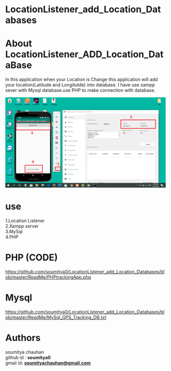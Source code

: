 # LocationListener_add_Location_Databases


# About LocationListener_ADD_Location_DataBase
In this application  when your Location is Change this application will add your location(Latitude and Longitutde) into database. I have use xampp sever with Mysql database.use PHP to make connection with database.


![alt text](https://github.com/soumitya0/LocationListener_add_Location_Databases/blob/master/ReadMe/GPS_TRACKING_DB.png)<br>


# use 
1.Location Listener <br>
2.Xampp server<br>
3.MySql<br>
4.PHP<br>

# PHP (CODE)
https://github.com/soumitya0/LocationListener_add_Location_Databases/blob/master/ReadMe/PHPtrackingApp.php

# Mysql
https://github.com/soumitya0/LocationListener_add_Location_Databases/blob/master/ReadMe/MySql_GPS_Tracking_DB.txt


# Authors
 soumitya chauhan  
 github id : <b>soumitya0</b><br>
 gmail id: <b>soumityachauhan@gmail.com<b></br>

